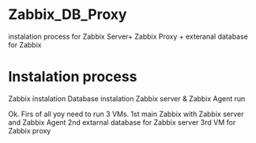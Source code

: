 # Zabbix_DB_Proxy
instalation process for Zabbix Server+ Zabbix Proxy + exteranal database for Zabbix 

# Instalation process

  Zabbix instalation 
  Database instalation
  Zabbix server & Zabbix Agent run

Ok. Firs of all yoy need to run 3 VMs. 
  1st main Zabbix with Zabbix server and Zabbix Agent
  2nd extarnal database for Zabbix server
  3rd VM for Zabbix proxy
  
 
